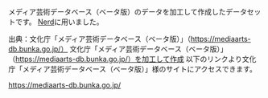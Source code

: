 メディア芸術データベース（ベータ版）のデータを加工して作成したデータセットです。
[Nerd](https://nerd-plus.com/)に用いました。

出典：文化庁「メディア芸術データベース（ベータ版）」（https://mediaarts-db.bunka.go.jp/）
文化庁「メディア芸術データベース（ベータ版）」（https://mediaarts-db.bunka.go.jp/）を加工して作成
以下のリンクより文化庁「メディア芸術データベース（ベータ版）」様のサイトにアクセスできます。

https://mediaarts-db.bunka.go.jp/
